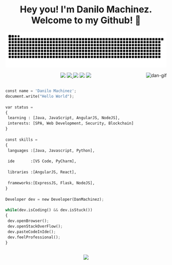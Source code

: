 ## <h1 align='center'>Hey you! I'm Danilo Machinez. Welcome to my Github! 👋</h1>

<div> 
 
![Snake animation](https://github.com/danmachinez/danmachinez/blob/output/github-contribution-grid-snake.svg)
 
</div>
 
 <div align='center'>
   <a href="https://www.linkedin.com/in/dmachinez/" target="_blank"><img src="https://img.shields.io/badge/-LinkedIn-%230077B5?style=for-the-badge&logo=linkedin&logoColor=white"></a> 
  <a href="https://www.instagram.com/_danmach/" target="_blank"><img src="https://img.shields.io/badge/-Instagram-%23E4405F?style=for-the-badge&logo=instagram&logoColor=white"</a>
  <a href="https://twitter.com/danmachinez" target="_blank"><img src="https://img.shields.io/badge/Twitter-1DA1F2?style=for-the-badge&logo=twitter&logoColor=white" ></a>
 <a href = "mailto:dmvdev@proton.me"><img src="https://img.shields.io/badge/-Gmail-%23333?style=for-the-badge&logo=gmail&logoColor=white" target="_blank"></a>
  <a href="https://t.me/danmachinez" target="_blank"><img src="https://img.shields.io/badge/Telegram-2CA5E0?style=for-the-badge&logo=telegram&logoColor=white" ></a>
  <img align='right' height='220' alt='dan-gif' src='https://cdn.discordapp.com/attachments/258462466059665409/884819992686755840/dangif.gif'>
   </div>

 
 ##
 ```py
const name = 'Danilo Machinez';
document.write("Hello World");

var status = 
{ 
  learning : [Java, JavaScript, AngularJS, NodeJS],
  interests: [SPA, Web Development, Security, Blockchain]
}

const skills = 
{
  languages :[Java, Javascript, Python],
  
  ide       :[VS Code, PyCharm],
  
  libraries :[AngularJS, React],
  
  frameworks:[ExpressJS, Flask, NodeJS],
}

Developer dev = new Developer(DanMachinez);

while(dev.isCoding() && dev.isStuck())  
{
  dev.openBrowser();
  dev.openStackOverFlow();
  dev.pasteCodeInIde();
  dev.feelProfessional();
}
```
##
 
 <div align='center'>
  <a href="https://github.com/danmachinez">
  <img height="180em" src="https://github-readme-stats.vercel.app/api/top-langs/?username=danmachinez&layout=compact&langs_count=7&theme=monokai"/>
</div>
